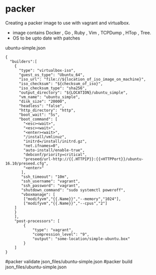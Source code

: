 # packer
Creating a packer image to use with vagrant and virtualbox.
  * image contains Docker , Go , Ruby , Vim , TCPDump , HTop , Tree.
  * OS to be upto date with patches

ubuntu-simple.json

	{
	  "builders":[
	    {
	      "type": "virtualbox-iso",
	      "guest_os_type": "Ubuntu_64",
	      "iso_url": "file://${location_of_iso_image_on_machine}",
	      "iso_checksum": "${checksum_of_iso}",
	      "iso_checksum_type": "sha256",
	      "output_directory": "${LOCATION}/ubuntu_simple",
	      "vm_name": "ubuntu_simple",
	      "disk_size": "20000",
	      "headless": "false",
	      "http_directory": "http",
	      "boot_wait": "5s",
	      "boot_command": [
			"<esc><wait>",
			"<esc><wait>",
			"<enter><wait>",
			"/install/vmlinuz",
			"initrd=/install/initrd.gz",
			"net.ifnames=0",
			"auto-install/enable-true",
			"debconf/priority=critical",
			"preseed/url-http://{{.HTTPIP}}:{{>HTTPPort}}/ubuntu-16.10/preseed.cfg",
			"<enter>"
	       ],
	       "ssh_timeout": "10m",
	       "ssh_username": "vagrant",
	       "ssh_password": "vagrant",
	       "shutdown_command": "sudo systemctl poweroff",
	       "vboxmanage": [
			["modifyvm","{{.Name}}","--memory","1024"],
			["modifyvm","{{.Name}}","--cpus","2"]
		]
	    }
		],
		"post-processors": [
			{
				"type": "vagrant",
				"compression_level": "9",
				"output": "some-location/simple-ubuntu.box"
			}
		]
	}


#packer validate json_files/ubuntu-simple.json
#packer build json_files/ubuntu-simple.json
